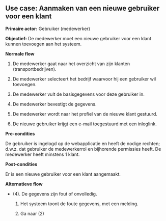 Use case: Aanmaken van een nieuwe gebruiker voor een klant
----------------------------------------------------------

**Primaire actor:** Gebruiker (medewerker)

**Objectief:** De medewerker moet een nieuwe gebruiker voor een klant kunnen
toevoegen aan het systeem.

**Normale flow**

1.  De medewerker gaat naar het overzicht van zijn klanten (transportbedrijven).

2.  De medewerker selecteert het bedrijf waarvoor hij een gebruiker wil
    toevoegen.

3.  De medewerker vult de basisgegevens voor deze gebruiker in.

4.  De medewerker bevestigt de gegevens.

5.  De medewerker wordt naar het profiel van de nieuwe klant gestuurd.

6.  De nieuwe gebruiker krijgt een e-mail toegestuurd met een inloglink.

**Pre-condities**

De gebruiker is ingelogd op de webapplicatie en heeft de nodige rechten; d.w.z.
dat gebruiker de medewerkerrol en bijhorende permissies heeft. De medewerker
heeft minstens 1 klant.

**Post-condities**

Er is een nieuwe gebruiker voor een klant aangemaakt.

**Alternatieve flow**

-   (4). De gegevens zijn fout of onvolledig.

    1.  Het systeem toont de foute gegevens, met een melding.

    2.  Ga naar (2)
